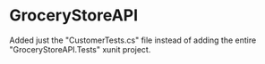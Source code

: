 # GroceryStoreAPI

Added just the "CustomerTests.cs" file instead of adding the entire "GroceryStoreAPI.Tests" xunit project.
